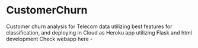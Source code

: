 # CustomerChurn
Customer churn analysis for Telecom data utilizing best features for classification, and deploying in Cloud as Heroku app utilizing Flask and html development
Check webapp here -
